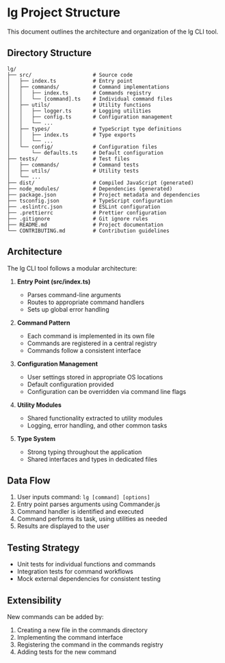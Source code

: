 # lg Project Structure

This document outlines the architecture and organization of the lg CLI tool.

## Directory Structure

```
lg/
├── src/                    # Source code
│   ├── index.ts            # Entry point
│   ├── commands/           # Command implementations
│   │   ├── index.ts        # Commands registry
│   │   └── [command].ts    # Individual command files
│   ├── utils/              # Utility functions
│   │   ├── logger.ts       # Logging utilities
│   │   ├── config.ts       # Configuration management
│   │   └── ...
│   ├── types/              # TypeScript type definitions
│   │   ├── index.ts        # Type exports
│   │   └── ...
│   └── config/             # Configuration files
│       └── defaults.ts     # Default configuration
├── tests/                  # Test files
│   ├── commands/           # Command tests
│   ├── utils/              # Utility tests
│   └── ...
├── dist/                   # Compiled JavaScript (generated)
├── node_modules/           # Dependencies (generated)
├── package.json            # Project metadata and dependencies
├── tsconfig.json           # TypeScript configuration
├── .eslintrc.json          # ESLint configuration
├── .prettierrc             # Prettier configuration
├── .gitignore              # Git ignore rules
├── README.md               # Project documentation
└── CONTRIBUTING.md         # Contribution guidelines
```

## Architecture

The lg CLI tool follows a modular architecture:

1. **Entry Point (src/index.ts)**
   - Parses command-line arguments
   - Routes to appropriate command handlers
   - Sets up global error handling

2. **Command Pattern**
   - Each command is implemented in its own file
   - Commands are registered in a central registry
   - Commands follow a consistent interface

3. **Configuration Management**
   - User settings stored in appropriate OS locations
   - Default configuration provided
   - Configuration can be overridden via command line flags

4. **Utility Modules**
   - Shared functionality extracted to utility modules
   - Logging, error handling, and other common tasks

5. **Type System**
   - Strong typing throughout the application
   - Shared interfaces and types in dedicated files

## Data Flow

1. User inputs command: `lg [command] [options]`
2. Entry point parses arguments using Commander.js
3. Command handler is identified and executed
4. Command performs its task, using utilities as needed
5. Results are displayed to the user

## Testing Strategy

- Unit tests for individual functions and commands
- Integration tests for command workflows
- Mock external dependencies for consistent testing

## Extensibility

New commands can be added by:
1. Creating a new file in the commands directory
2. Implementing the command interface
3. Registering the command in the commands registry
4. Adding tests for the new command 